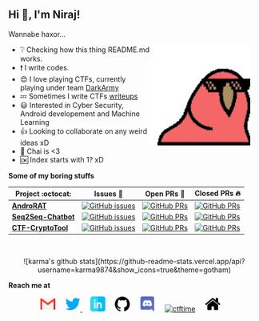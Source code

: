 ## **Hi 👋, I'm Niraj!**  
<p> Wannabe haxor... </p>
<img style="margin-right:20px" align="right" alt="GIF" src="https://github.com/karma9874/karma9874/blob/master/assets/congapartyparrot.gif?raw=1" width="200vw" />

- :grey_question: Checking how this thing README.md works.
- :exclamation: I write codes.
- :heart_eyes: I love playing CTFs, currently playing under team [DarkArmy](https://github.com/DarkArmy-ctf)
- :zzz: Sometimes I write CTFs [writeups](https://github.com/karma9874/CTF-Writeups)
- :smiley: Interested in Cyber Security, Android developement and Machine Learning 
- :+1: Looking to collaborate on any weird ideas xD
- :tea: Chai is <3
- :ok: Index starts with 1? xD 

**Some of my boring stuffs**

|      Project :octocat:   |     Issues :bug:   | Open PRs :bell:  | Closed PRs :fire:  |
|-------------|-------------------|---|---|
| [**AndroRAT**](https://github.com/karma9874/AndroRAT) | [![GitHub issues](https://img.shields.io/github/issues/karma9874/AndroRAT?color=green&logo=github&style=flat)](https://github.com/karma9874/AndroRAT/issues) | [![GitHub PRs](https://img.shields.io/github/issues-pr/karma9874/AndroRAT?style=flat&logo=github)](https://github.com/karma9874/AndroRAT/pulls)  | [![GitHub PRs](https://img.shields.io/github/issues-pr-closed/karma9874/AndroRAT?style=flat&color=critical&logo=github)](https://github.com/karma9874/AndroRAT/pulls?q=is%3Apr+is%3Aclosed)  |
| [**Seq2Seq-Chatbot**](https://github.com/karma9874/Seq2Seq-Chatbot) | [![GitHub issues](https://img.shields.io/github/issues/karma9874/Seq2Seq-Chatbot?color=green&logo=github&style=flat)](https://github.com/karma9874/Seq2Seq-Chatbot/issues) | [![GitHub PRs](https://img.shields.io/github/issues-pr/karma9874/Seq2Seq-Chatbot?style=flat&logo=github)](https://github.com/karma9874/Seq2Seq-Chatbot/pulls)  | [![GitHub PRs](https://img.shields.io/github/issues-pr-closed/karma9874/Seq2Seq-Chatbot?style=flat&color=critical&logo=github)](https://github.com/karma9874/Seq2Seq-Chatbot/pulls?q=is%3Apr+is%3Aclosed)   |
| [**CTF-CryptoTool**](https://github.com/karma9874/CTF-CryptoTool) | [![GitHub issues](https://img.shields.io/github/issues/karma9874/CTF-CryptoTool?color=green&logo=github&style=flat)](https://github.com/karma9874/CTF-CryptoTool/issues) | [![GitHub PRs](https://img.shields.io/github/issues-pr/karma9874/CTF-CryptoTool?style=flat&logo=github)](https://github.com/karma9874/CTF-CryptoTool/pulls)  | [![GitHub PRs](https://img.shields.io/github/issues-pr-closed/karma9874/CTF-CryptoTool?style=flat&color=critical&logo=github)](https://github.com/karma9874/CTF-CryptoTool/pulls?q=is%3Apr+is%3Aclosed)   |

<br>
<p align="center">
![karma's github stats](https://github-readme-stats.vercel.app/api?username=karma9874&show_icons=true&theme=gotham)
</p>

**Reach me at**

<p align="center">
<a href="mailto:nirajssingh18@gmail.com@gmail.com"><img src="https://github.com/karma9874/karma9874/blob/master/assets/gmail.svg" width="30px" alt="mail"></a> &nbsp; &nbsp;
<a href="https://twitter.com/karma9874"><img src="https://github.com/karma9874/karma9874/blob/master/assets/twitter.svg" width="30px" alt="Twitter">     </a> &nbsp; &nbsp;
<a href="https://www.linkedin.com/in/karma9874/"><img src="https://github.com/karma9874/karma9874/blob/master/assets/linkedin.svg" width="30px" alt="LinkedIn"></a> &nbsp; &nbsp;
<a href="https://github.com/karma9874"><img src="https://github.com/karma9874/karma9874/blob/master/assets/github.svg" width="30px" alt="mail"></a> &nbsp; &nbsp;
<a href="https://discord.com/users/karma#8364"><img src="https://github.com/karma9874/karma9874/blob/master/assets/discord.svg" width="30px" alt="LinkedIn"></a> &nbsp; &nbsp;
<a href="https://ctftime.org/user/69613"><img src="https://github.com/karma9874/karma9874/blob/master/assets/ctftime.ico" width="30px" alt="ctftime"></a> &nbsp; &nbsp;
<a href="https://karma9874.github.io"><img src="https://github.com/karma9874/karma9874/blob/master/assets/home.svg" width="30px" alt="site"></a> &nbsp; &nbsp;
</p>
